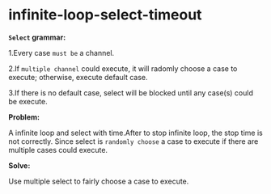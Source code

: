 # infinite-loop-select-timeout

**`Select` grammar:**

1.Every case `must be` a channel.

2.If `multiple channel` could execute, it will radomly choose a case to execute; otherwise, execute default case.

3.If there is no default case, select will be blocked until any case(s) could be execute.

**Problem:**

A infinite loop and select with time.After to stop infinite loop, the stop time is not correctly.
Since select is `randomly choose` a case to execute if there are multiple cases could execute.

**Solve:**

Use multiple select to fairly choose a case to execute.
